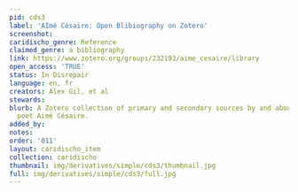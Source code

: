```yaml
---
pid: cds3
label: 'AImé Césaire: Open Blibiography on Zotero'
screenshot: 
caridischo_genre: Reference
claimed_genre: a bibliography
link: https://www.zotero.org/groups/232193/aime_cesaire/library
open_access: 'TRUE'
status: In Disrepair
language: en, fr
creators: Alex Gil, et al
stewards: 
blurb: A Zotero collection of primary and secondary sources by and about Martinican
  poet Aimé Césaire.
added_by: 
notes: 
order: '011'
layout: caridischo_item
collection: caridischo
thumbnail: img/derivatives/simple/cds3/thumbnail.jpg
full: img/derivatives/simple/cds3/full.jpg
---
```

